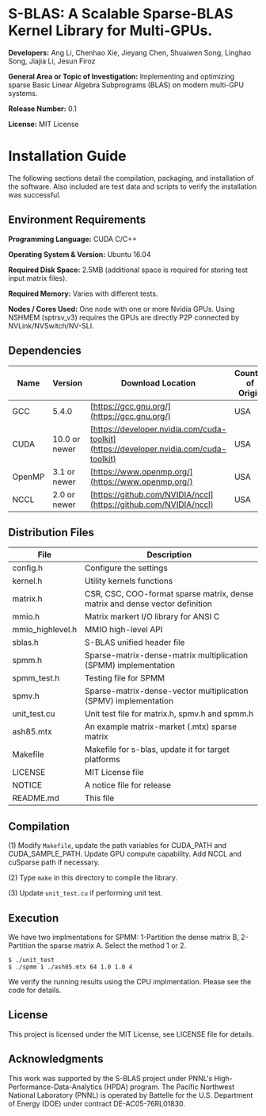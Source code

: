 S-BLAS: A Scalable Sparse-BLAS Kernel Library for Multi-GPUs.
=================

**Developers:** Ang Li, Chenhao Xie, Jieyang Chen, Shuaiwen Song, Linghao Song, Jiajia Li, Jesun Firoz

**General Area or Topic of Investigation:** Implementing and optimizing sparse Basic Linear Algebra Subprograms (BLAS) on modern multi-GPU systems.

**Release Number:** 0.1

**License:** MIT License


Installation Guide
==================

The following sections detail the compilation, packaging, and installation of the software. Also included are test data and scripts to verify the installation was successful.

Environment Requirements
------------------------

**Programming Language:** CUDA C/C++

**Operating System & Version:** Ubuntu 16.04

**Required Disk Space:** 2.5MB (additional space is required for storing test input matrix files).

**Required Memory:** Varies with different tests.

**Nodes / Cores Used:** One node with one or more Nvidia GPUs. Using NSHMEM (sptrsv_v3) requires the GPUs are directly P2P connected by NVLink/NVSwitch/NV-SLI.

Dependencies
------------
| Name | Version | Download Location | Country of Origin | Special Instructions |
| ---- | ------- | ----------------- | ----------------- | -------------------- |
| GCC | 5.4.0 | [https://gcc.gnu.org/](https://gcc.gnu.org/) | USA | None |  
| CUDA | 10.0 or newer | [https://developer.nvidia.com/cuda-toolkit](https://developer.nvidia.com/cuda-toolkit) | USA | None |  
| OpenMP | 3.1 or newer |[https://www.openmp.org/](https://www.openmp.org/) | USA | None |  
| NCCL | 2.0 or newer | [https://github.com/NVIDIA/nccl](https://github.com/NVIDIA/nccl) | USA | None |

Distribution Files
------------------
| File | Description |
| ---- | ------- |
| config.h | Configure the settings |
| kernel.h | Utility kernels functions |
| matrix.h | CSR, CSC, COO-format sparse matrix, dense matrix and dense vector definition |
| mmio.h   | Matrix markert I/O library for ANSI C |
| mmio_highlevel.h | MMIO high-level API |
| sblas.h | S-BLAS unified header file |
| spmm.h  | Sparse-matrix-dense-matrix multiplication (SPMM) implementation |
| spmm_test.h | Testing file for SPMM |
| spmv.h  | Sparse-matrix-dense-vector multiplication (SPMV) implementation |
| unit_test.cu | Unit test file for matrix.h, spmv.h and spmm.h |
| ash85.mtx | An example matrix-market (.mtx) sparse matrix |
| Makefile  | Makefile for s-blas, update it for target platforms |
| LICENSE   | MIT License file |
| NOTICE    | A notice file for release |
| README.md | This file |


Compilation
-------------------------

(1) Modify ```Makefile```, update the path variables for CUDA_PATH and CUDA_SAMPLE_PATH. Update GPU compute capability. Add NCCL and cuSparse path if necessary.

(2) Type ```make``` in this directory to compile the library. 

(3) Update ```unit_test.cu``` if performing unit test.

Execution
----------

We have two implmentations for SPMM: 1-Partition the dense matrix B, 2-Partition the sparse matrix A. Select the method 1 or 2.

```shell
$ ./unit_test
$ ./spmm 1 ./ash85.mtx 64 1.0 1.0 4
```

We verify the running results using the CPU implmentation. Please see the code for details.

License
----------
This project is licensed under the MIT License, see LICENSE file for details.

Acknowledgments
----------
This work was supported by the S-BLAS project under PNNL's High-Performance-Data-Analytics (HPDA) program. The Pacific Northwest National Laboratory (PNNL) is operated by Battelle for the U.S. Department of Energy (DOE) under contract DE-AC05-76RL01830.
